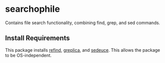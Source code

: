 # searchophile

Contains file search functionality, combining find, grep, and sed commands.

## Install Requirements

This package installs
[refind](https://pypi.org/project/refind/),
[greplica](https://pypi.org/project/greplica/), and
[sedeuce](https://pypi.org/project/sedeuce/).
This allows the package to be OS-independent.
